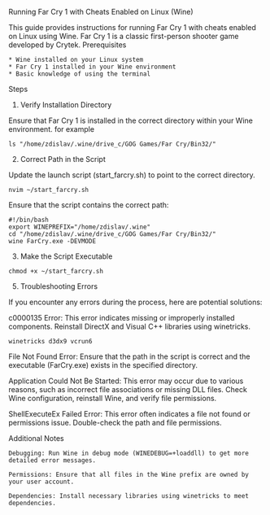 Running Far Cry 1 with Cheats Enabled on Linux (Wine)

This guide provides instructions for running Far Cry 1 with cheats enabled on Linux using Wine. Far Cry 1 is a classic first-person shooter game developed by Crytek.
Prerequisites

    * Wine installed on your Linux system
    * Far Cry 1 installed in your Wine environment
    * Basic knowledge of using the terminal

Steps
1. Verify Installation Directory

Ensure that Far Cry 1 is installed in the correct directory within your Wine environment.
for example

```
ls "/home/zdislav/.wine/drive_c/GOG Games/Far Cry/Bin32/"
```

2. Correct Path in the Script

Update the launch script (start_farcry.sh) to point to the correct directory.

``nvim ~/start_farcry.sh``

Ensure that the script contains the correct path:
```
#!/bin/bash
export WINEPREFIX="/home/zdislav/.wine"
cd "/home/zdislav/.wine/drive_c/GOG Games/Far Cry/Bin32/"
wine FarCry.exe -DEVMODE
```
3. Make the Script Executable
```
chmod +x ~/start_farcry.sh
```

5. Troubleshooting Errors

If you encounter any errors during the process, here are potential solutions:

c0000135 Error: This error indicates missing or improperly installed components. Reinstall DirectX and Visual C++ libraries using winetricks.
```
winetricks d3dx9 vcrun6
```
File Not Found Error: Ensure that the path in the script is correct and the executable (FarCry.exe) exists in the specified directory.

Application Could Not Be Started: This error may occur due to various reasons, such as incorrect file associations or missing DLL files. Check Wine configuration, reinstall Wine, and verify file permissions.

ShellExecuteEx Failed Error: This error often indicates a file not found or permissions issue. Double-check the path and file permissions.

Additional Notes

    Debugging: Run Wine in debug mode (WINEDEBUG=+loaddll) to get more detailed error messages.

    Permissions: Ensure that all files in the Wine prefix are owned by your user account.

    Dependencies: Install necessary libraries using winetricks to meet dependencies.





